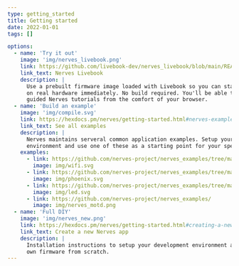```yaml
---
type: getting_started
title: Getting started
date: 2022-01-01
tags: []

options:
  - name: 'Try it out'
    image: 'img/nerves_livebook.png'
    link: https://github.com/livebook-dev/nerves_livebook/blob/main/README.md
    link_text: Nerves Livebook
    description: |
      Use a prebuilt firmware image loaded with Livebook so you can start playing
      on real hardware immediately. No build required. You'll be able to run through
      guided Nerves tutorials from the comfort of your browser.
  - name: 'Build an example'
    image: 'img/compile.svg'
    link: https://hexdocs.pm/nerves/getting-started.html#nerves-examples
    link_text: See all examples
    description: |
      Nerves maintains serveral common application examples. Setup your development
      environment and use one of these as a starting point for your specific situation.
    examples:
      - link: https://github.com/nerves-project/nerves_examples/tree/main/hello_wifi
        image: img/wifi.svg
      - link: https://github.com/nerves-project/nerves_examples/tree/main/hello_phoenix
        image: img/phoenix.svg
      - link: https://github.com/nerves-project/nerves_examples/tree/main/blinky
        image: img/led.svg
      - link: https://github.com/nerves-project/nerves_examples/
        image: img/nerves_motd.png
  - name: 'Full DIY'
    image: 'img/nerves_new.png'
    link: https://hexdocs.pm/nerves/getting-started.html#creating-a-new-nerves-app
    link_text: Create a new Nerves app
    description: |
      Installation instructions to setup your development environment and make your
      own firmware from scratch.
---
```

